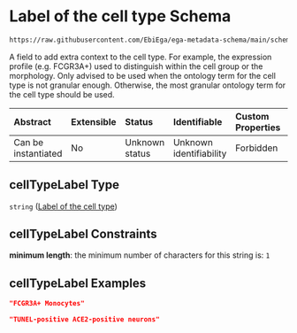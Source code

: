 # Label of the cell type Schema

```txt
https://raw.githubusercontent.com/EbiEga/ega-metadata-schema/main/schemas/EGA.sample.json#/properties/cellTypes/items/properties/cellTypeLabel
```

A field to add extra context to the cell type. For example, the expression profile (e.g. FCGR3A+) used to distinguish within the cell group or the morphology. Only advised to be used when the ontology term for the cell type is not granular enough. Otherwise, the most granular ontology term for the cell type should be used.

| Abstract            | Extensible | Status         | Identifiable            | Custom Properties | Additional Properties | Access Restrictions | Defined In                                                                   |
| :------------------ | :--------- | :------------- | :---------------------- | :---------------- | :-------------------- | :------------------ | :--------------------------------------------------------------------------- |
| Can be instantiated | No         | Unknown status | Unknown identifiability | Forbidden         | Allowed               | none                | [EGA.sample.json\*](../../../schemas/EGA.sample.json "open original schema") |

## cellTypeLabel Type

`string` ([Label of the cell type](ega-18-properties-array-of-cell-types-cell-type-properties-label-of-the-cell-type.md))

## cellTypeLabel Constraints

**minimum length**: the minimum number of characters for this string is: `1`

## cellTypeLabel Examples

```json
"FCGR3A+ Monocytes"
```

```json
"TUNEL-positive ACE2-positive neurons"
```
